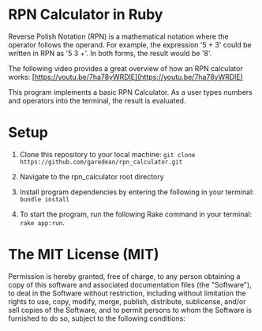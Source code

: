 # RPN Calculator in Ruby

Reverse Polish Notation (RPN) is a mathematical notation where the operator follows the operand. For example, the expression '5 + 3' could be written in RPN as '5 3 +'. In both forms, the result would be '8'.

The following video provides a great overview of how an RPN calculator works: [https://youtu.be/7ha78yWRDlE](https://youtu.be/7ha78yWRDlE)  

This program implements a basic RPN Calculator. As a user types numbers and operators into the terminal, the result is evaluated.

# Setup

1. Clone this repository to your local machine: ```git clone https://github.com/garedean/rpn_calculator.git```

2. Navigate to the rpn_calculator root directory

3. Install program dependencies by entering the following in your terminal: ```bundle install```

4. To start the program, run the following Rake command in your terminal: ```rake app:run```.

# The MIT License (MIT)

Permission is hereby granted, free of charge, to any person obtaining a copy of this software and associated documentation files (the "Software"), to deal in the Software without restriction, including without limitation the rights to use, copy, modify, merge, publish, distribute, sublicense, and/or sell copies of the Software, and to permit persons to whom the Software is furnished to do so, subject to the following conditions:
